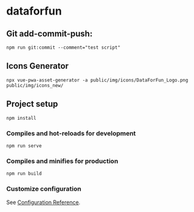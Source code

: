# dataforfun

## Git add-commit-push:
```
npm run git:commit --comment="test script"

```

## Icons Generator 
```
npx vue-pwa-asset-generator -a public/img/icons/DataForFun_Logo.png public/img/icons_new/
```

## Project setup
```
npm install
```

### Compiles and hot-reloads for development
```
npm run serve
```

### Compiles and minifies for production
```
npm run build
```

### Customize configuration
See [Configuration Reference](https://cli.vuejs.org/config/).
